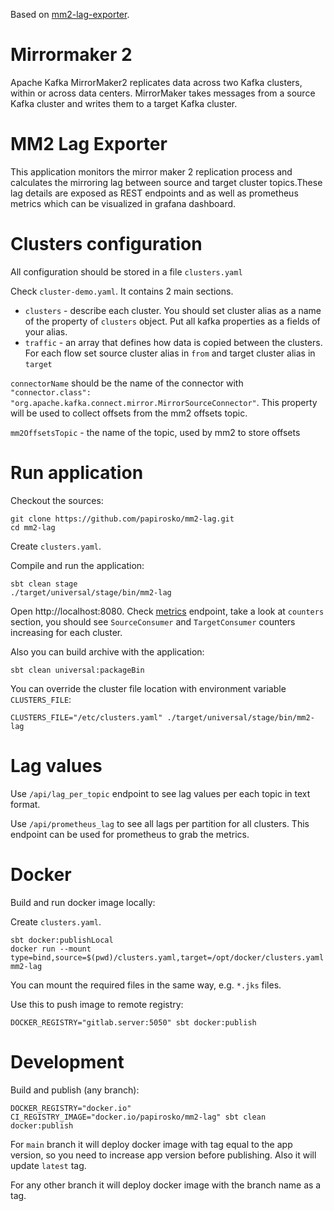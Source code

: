 Based on [mm2-lag-exporter](https://github.com/lowes/mm2-lag-exporter).

# Mirrormaker 2
Apache Kafka MirrorMaker2 replicates data across two Kafka clusters, within or across data centers. 
MirrorMaker takes messages from a source Kafka cluster and writes them to a target Kafka cluster.

# MM2 Lag Exporter
This application monitors the mirror maker 2 replication process and calculates the mirroring lag between 
source and target cluster topics.These lag details are exposed as REST endpoints and as well as prometheus 
metrics which can be visualized in grafana dashboard.

# Clusters configuration
All configuration should be stored in a file `clusters.yaml`

Check `cluster-demo.yaml`. It contains 2 main sections.
* `clusters` - describe each cluster. You should set cluster alias as a name of the property of `clusters` object.
Put all kafka properties as a fields of your alias.
* `traffic` - an array that defines how data is copied between the clusters. For each flow
set source cluster alias in `from` and target cluster alias in `target`

`connectorName` should be the name of the connector with 
`"connector.class": "org.apache.kafka.connect.mirror.MirrorSourceConnector"`. This property will be used
to collect offsets from the mm2 offsets topic.

`mm2OffsetsTopic` - the name of the topic, used by mm2 to store offsets


# Run application

Checkout the sources:
```shell
git clone https://github.com/papirosko/mm2-lag.git
cd mm2-lag
```
Create `clusters.yaml`.

Compile and run the application:
```shell
sbt clean stage
./target/universal/stage/bin/mm2-lag
```

Open http://localhost:8080. Check [metrics](http://localhost:8080/metrics) endpoint, take a look at
`counters` section, you should see `SourceConsumer` and `TargetConsumer` counters increasing for each cluster.


Also you can build archive with the application:
```shell
sbt clean universal:packageBin
```

You can override the cluster file location with environment variable `CLUSTERS_FILE`:
```shell
CLUSTERS_FILE="/etc/clusters.yaml" ./target/universal/stage/bin/mm2-lag
```


# Lag values
Use `/api/lag_per_topic` endpoint to see lag values per each topic in text format.

Use `/api/prometheus_lag` to see all lags per partition for all clusters. This endpoint can be used for prometheus 
to grab the metrics.



# Docker

Build and run docker image locally:

Create `clusters.yaml`.

```shell
sbt docker:publishLocal
docker run --mount type=bind,source=$(pwd)/clusters.yaml,target=/opt/docker/clusters.yaml mm2-lag
```
You can mount the required files in the same way, e.g. `*.jks` files.


Use this to push image to remote registry:
```shell
DOCKER_REGISTRY="gitlab.server:5050" sbt docker:publish
```



# Development

Build and publish (any branch):
```shell
DOCKER_REGISTRY="docker.io" CI_REGISTRY_IMAGE="docker.io/papirosko/mm2-lag" sbt clean docker:publish
```

For `main` branch it will deploy docker image with tag equal to the app version, so you need to increase app version
before publishing. Also it will update `latest` tag.

For any other branch it will deploy docker image with the branch name as a tag.
